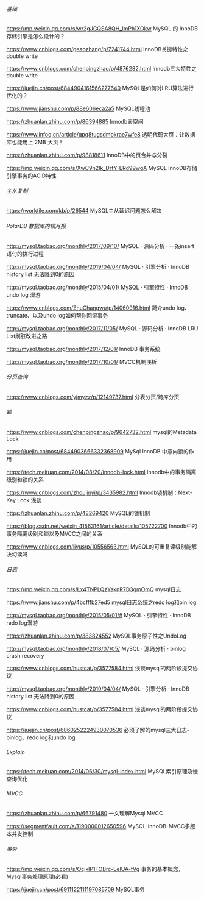 ###### 基础

https://mp.weixin.qq.com/s/wr2gJGQSA8QH_lmPh1XOkw  MySQL 的 InnoDB 存储引擎是怎么设计的？

https://www.cnblogs.com/geaozhang/p/7241744.html   InnoDB关键特性之double write

https://www.cnblogs.com/chenpingzhao/p/4876282.html  Innodb三大特性之double write

https://juejin.cn/post/6844904161566277640   MySQL是如何对LRU算法进行优化的？

https://www.jianshu.com/p/88e606eca2a5  MySQL线程池

https://zhuanlan.zhihu.com/p/86394885   Innodb表空间

https://www.infoq.cn/article/qpq8tugsdmbkrae7wfe8   透明代码大页：让数据库也能用上 2MB 大页！

https://zhuanlan.zhihu.com/p/98818611   InnoDB中的页合并与分裂

https://mp.weixin.qq.com/s/XwC9n2Ik_DrfY-ERd99wqA  MySQL InnoDB存储引擎事务的ACID特性



###### 主从复制

https://worktile.com/kb/p/26544  MySQL主从延迟问题怎么解决



###### PolarDB 数据库内核月报

http://mysql.taobao.org/monthly/2017/09/10/   MySQL · 源码分析 · 一条insert语句的执行过程

http://mysql.taobao.org/monthly/2019/04/04/  MySQL · 引擎分析 · InnoDB history list 无法降到0的原因

http://mysql.taobao.org/monthly/2015/04/01/  MySQL · 引擎特性 · InnoDB undo log 漫游

https://www.cnblogs.com/ZhuChangwu/p/14060916.html  简介undo log、truncate、以及undo log如何帮你回滚事务

http://mysql.taobao.org/monthly/2017/11/05/  MySQL · 源码分析 · InnoDB LRU List刷脏改进之路

http://mysql.taobao.org/monthly/2017/12/01/   InnoDB 事务系统

http://mysql.taobao.org/monthly/2017/10/01/   MVCC机制浅析



###### 分页查询

https://www.cnblogs.com/yjmyzz/p/12149737.html   分表分页/跨库分页



###### 锁

https://www.cnblogs.com/chenpingzhao/p/9642732.html    mysql的Metadata Lock

https://juejin.cn/post/6844903666332368909   MySql InnoDB 中意向锁的作用

https://tech.meituan.com/2014/08/20/innodb-lock.html  Innodb中的事务隔离级别和锁的关系

https://www.cnblogs.com/zhoujinyi/p/3435982.html   Innodb锁机制：Next-Key Lock 浅谈

https://zhuanlan.zhihu.com/p/48269420  MySQL的锁机制

https://blog.csdn.net/weixin_41563161/article/details/105722700  Innodb中的事务隔离级别和锁以及MVCC之间的关系

https://www.cnblogs.com/liyus/p/10556563.html  MySQL的可重复读级别能解决幻读吗



###### 日志

https://mp.weixin.qq.com/s/Lx4TNPLQzYaknR7D3gmOmQ  mysql日志

https://www.jianshu.com/p/4bcfffb27ed5   mysql日志系统之redo log和bin log

http://mysql.taobao.org/monthly/2015/05/01/#   MySQL · 引擎特性 · InnoDB redo log漫游

https://zhuanlan.zhihu.com/p/383824552    MySQL事务原子性之UndoLog

http://mysql.taobao.org/monthly/2018/07/05/   MySQL · 源码分析 · binlog crash recovery

https://www.cnblogs.com/hustcat/p/3577584.html   浅谈mysql的两阶段提交协议

http://mysql.taobao.org/monthly/2019/04/04/   MySQL · 引擎分析 · InnoDB history list 无法降到0的原因

https://www.cnblogs.com/hustcat/p/3577584.html  浅谈mysql的两阶段提交协议

https://juejin.cn/post/6860252224930070536  必须了解的mysql三大日志-binlog、redo log和undo log



###### Explain

https://tech.meituan.com/2014/06/30/mysql-index.html   MySQL索引原理及慢查询优化



###### MVCC

https://zhuanlan.zhihu.com/p/66791480  一文理解Mysql MVCC

https://segmentfault.com/a/1190000012650596  MySQL-InnoDB-MVCC多版本并发控制

 

###### 事务

https://mp.weixin.qq.com/s/OcjxlP1FOBrc-EelUA-fVg  事务的基本概念，Mysql事务处理原理(必看)

https://juejin.cn/post/6911122111197085709  MySQL事务